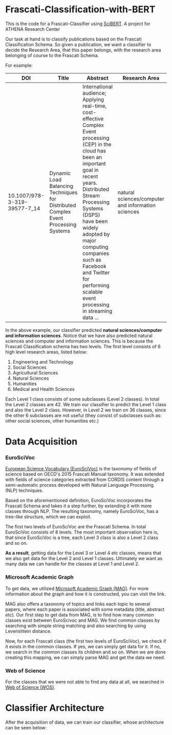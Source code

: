 # Frascati-Classification-with-BERT
This is the code for a Frascati-Classifier using [SciBERT](https://github.com/allenai/scibert). A project for  ATHENA Research Center

Our task at hand is to classify publications based on the Frascati Classification Schema. 
So given a publication, we want a classifier to decide the Research Area, that this paper belongs, with the research area belonging of course to the Frascati Schema.

For example:

| DOI  | Title | Abstract | Research Area |
| - | --- | - | - |
| 10.1007/978-3-319-39577-7_14  | Dynamic Load Balancing Techniques for Distributed Complex Event Processing Systems  | International audience; Applying real-time, cost-effective Complex Event processing (CEP) in the cloud has been an important goal in recent years. Distributed Stream Processing Systems (DSPS) have been widely adopted by major computing companies such as Facebook and Twitter for performing scalable event processing in streaming data … | natural sciences/computer and information sciences  |

In the above example, our classifier predicted **natural sciences/computer and information sciences**. Notice that we have also predicted natural sciences and computer and information sciences. This is because the Frascati Classification schema has two levels. The first level consists of 6 high level research areas, listed below:

1. Engineering and Technology
2. Social Sciences
3. Agricultural Sciences
4. Natural Sciences
5. Humanities
6. Medical and Health Sciences

Each Level 1 class consists of some subclasses (Level 2 classes). In total the Level 2 classes are 42. We train our classifier to predict the Level 1 class and also the Level 2 class. However, in Level 2 we train on 36 classes, since the other 6 subclasses are not useful (they consist of subclasses such as: other social sciences, other humanities etc.)

# Data Acquisition
### EuroSciVoc
[European Science Vocabulary (EuroSciVoc)](https://op.europa.eu/en/web/eu-vocabularies/th-dataset/-/resource/dataset/euroscivoc) is the taxonomy of fields of science based on OECD's 2015 Frascati Manual taxonomy. It was extended with fields of science categories extracted from CORDIS content through a semi-automatic process developed with Natural Language Processing (NLP) techniques.

Based on the aforementioned definition, EuroSciVoc incorporates the Frascati Schema and takes it a step further, by extending it with more classes through NLP. The resulting taxonomy, namely EuroSciVoc, has a tree-like structure, which we can exploit.

The first two levels of EuroSciVoc are the Frascati Schema. In total EuroSciVoc consists of 8 levels. The most important observation here is, that since EuroSciVoc is a tree, each Level 3 class is also a Level 2 class and so on.

**As a result**, getting data for the Level 3 or Level 4 etc classes, means that we also get data for the Level 2 and Level 1 classes.
Ultimately we want as many data we can handle for the classes at Level 1 and Level 2.

### Microsoft Academic Graph
To get data, we utilized [Microsoft Academic Graph (MAG)](https://www.microsoft.com/en-us/research/project/microsoft-academic-graph/). For more information about the graph and how it is constructed, you can visit the link.

MAG also offers a taxonomy of topics and links each topic to several papers, where each paper is associated with some metadata (title, abstract etc). Our first step to get data from MAG, is to find how many common classes exist between EuroScivoc and MAG. We find common classes by searching with simple string matching and also searching by using Levenshtein distance.

Now, for each Frascati class (the first two levels of EuroSciVoc), we check if it exists in the common classes. If yes, we can simply get data for it. If no, we search in the common classes its children and so on. When we are done creating this mapping, we can simply parse MAG and get the data we need.

### Web of Science
For the classes that we were not able to find any data at all, we searched in [Web of Science (WOS)](https://apps.webofknowledge.com/WOS_GeneralSearch_input.do?product=WOS&search_mode=GeneralSearch&SID=C1jwYV7YvUfejTIvh5R&preferencesSaved=).

# Classifier Architecture
After the acquisition of data, we can train our classifier, whose architecture can be seen below:

